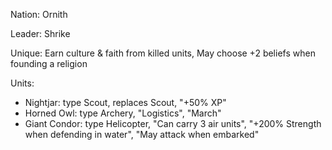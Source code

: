 Nation: Ornith

Leader: Shrike

Unique: Earn culture & faith from killed units, May choose +2 beliefs when founding a religion

Units:
- Nightjar: type Scout, replaces Scout, "+50% XP"
- Horned Owl: type Archery, "Logistics", "March"
- Giant Condor: type Helicopter, "Can carry 3 air units", "+200% Strength when defending in water", "May attack when embarked"
